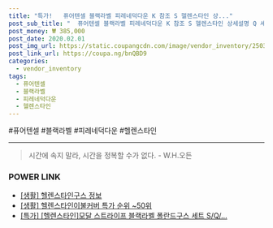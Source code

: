 ```yaml
--- 
title: "특가!   퓨어텐셀 블랙라벨 피레네덕다운 K 참조 S 헬렌스타인 상..." 
post_sub_title: "  퓨어텐셀 블랙라벨 피레네덕다운 K 참조 S 헬렌스타인 상세설명 Q 세트" 
post_money: ₩ 385,000 
post_date: 2020.02.01 
post_img_url: https://static.coupangcdn.com/image/vendor_inventory/2503/90e4a76171a954954e2466de19f00dc3c13075c35b8c1f22708a05403633.jpg 
post_link_url: https://coupa.ng/bnQBD9 
categories: 
  - vendor_inventory 
tags: 
  - 퓨어텐셀 
  - 블랙라벨 
  - 피레네덕다운 
  - 헬렌스타인 
--- 
```

  #퓨어텐셀 #블랙라벨 #피레네덕다운 #헬렌스타인 
<hr> 

> 시간에 속지 말라, 시간을 정복할 수가 없다. - W.H.오든 


### POWER LINK

* <a href="https://blog.naver.com/fasyy4321/221770398746" target="_blank"> [생활] 헬렌스타인구스 정보 </a>
* <a href="https://blog.naver.com/sakai111/221785679038" target="_blank"> [생활] 헬렌스타인이불커버 특가 순위 ~50위</a>
* <a href="https://blog.naver.com/sakai111/221792620868" target="_blank">[특가] [헬렌스타인]모달 스트라이프 블랙라벨 폴란드구스 세트 S/Q/...</a>
